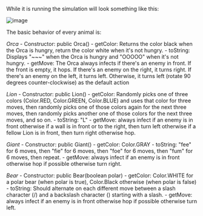 While it is running the simulation will look something like this:

![image](https://github.com/ZoeyScoding/Critters/assets/137151740/50b68022-cf8b-4136-8d15-5490d29df96e)

The basic behavior of every animal is:

   *Orca*
      - Constructor: public Orca()
      - getColor: Returns the color black when the Orca is hungry, return the color white when it's not hungry.
      - toString: Displays "~~~" when the Orca is hungry and "OOOOO" when it's not hungry.
      - getMove:  The Orca always infects if there's an enemy in front.
                  If the front is empty, it hops.
                  If there's an enemy on the right, it turns right.
                  If there's an enemy on the left, it turns left.
                  Otherwise, it turns left (rotate 90 degrees counter-clockwise) as the default action

   *Lion*
      - Constructor: public Lion()
      - getColor: Randomly picks one of three colors (Color.RED, Color.GREEN, Color.BLUE) 
                  and uses that color for three moves, then randomly picks one of those colors 
                  again for the next three moves, then randomly picks another one of those colors 
                  for the next three moves, and so on.
      - toString: "L"
      - getMove:  always infect if an enemy is in front
                  otherwise if a wall is in front or to the right, then turn left
                  otherwise if a fellow Lion is in front, then turn right
                  otherwise hop.

   *Giant*
      - Constructor: public Giant()
      - getColor: Color.GRAY
      - toString: "fee" for 6 moves, then "fie" for 6 moves, then "foe" for 6 moves, 
                  then "fum" for 6 moves, then repeat.
      - getMove:  always infect if an enemy is in front
                  otherwise hop if possible
                  otherwise turn right.

   *Bear*
      - Constructor: public Bear(boolean polar)
      - getColor: Color.WHITE for a polar bear (when polar is true),
                  Color.Black otherwise (when polar is false)
      - toString: Should alternate on each different move between a slash character (/)
                  and a backslash character (\) starting with a slash.
      - getMove:  always infect if an enemy is in front
                  otherwise hop if possible
                  otherwise turn left.
